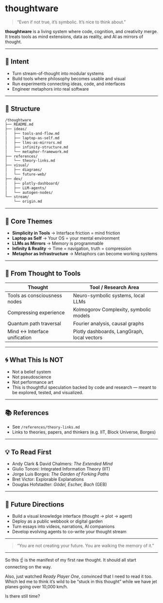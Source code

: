 # thoughtware

> “Even if not true, it’s symbolic. It’s nice to think about.”

**thoughtware** is a living system where code, cognition, and creativity merge.  
It treats tools as mind extensions, data as reality, and AI as mirrors of thought.

---

## 🧭 Intent

- Turn stream-of-thought into modular systems
- Build tools where philosophy becomes usable and visual
- Run experiments connecting ideas, code, and interfaces
- Engineer metaphors into real software

---

## 🧱 Structure

```bash
/thoughtware
├── README.md
├── ideas/
│   ├── tools-and-flow.md
│   ├── laptop-as-self.md
│   ├── llms-as-mirrors.md
│   ├── infinity-structure.md
│   └── metaphor-framework.md
├── references/
│   └── theory-links.md
├── visual/
│   ├── diagrams/
│   └── future-web/
├── dev/
│   ├── plotly-dashboard/
│   ├── LLM-agents/
│   └── autogen-nodes/
└── stream/
    └── origin.md
```
---

## 🌱 Core Themes

- **Simplicity in Tools** → Interface friction = mind friction
- **Laptop as Self** → Your OS = your mental environment
- **LLMs as Mirrors** → Memory is programmable
- **Infinity & Reality** → Time = navigation, truth = compression
- **Metaphor as Infrastructure** → Metaphors can become working systems

---

## 🧩 From Thought to Tools

| Thought                      | Tool / Research Area                    |
|------------------------------|-----------------------------------------|
| Tools as consciousness nodes | Neuro-symbolic systems, local LLMs      |
| Compressing experience       | Kolmogorov Complexity, symbolic models  |
| Quantum path traversal       | Fourier analysis, causal graphs         |
| Mind ↔ Interface unification | Plotly dashboards, LangGraph, local vectors |

---

## 🌀 What This Is NOT

- Not a belief system
- Not pseudoscience
- Not performance art
- This is thoughtful speculation backed by code and research — meant to be explored, tested, and visualized.

---

## 📚 References

- See `/references/theory-links.md`
- Links to theories, papers, and thinkers (e.g. IIT, Block Universe, Borges)

---

## 💡 To Read First

- Andy Clark & David Chalmers: *The Extended Mind*
- Giulio Tononi: Integrated Information Theory (IIT)
- Jorge Luis Borges: *The Garden of Forking Paths*
- Bret Victor: Explorable Explanations
- Douglas Hofstadter: *Gödel, Escher, Bach* (GEB)

---

## 🔮 Future Directions

- Build a visual knowledge interface (thought → plot → agent)
- Deploy as a public webbook or digital garden
- Turn essays into videos, narrations, AI companions
- Develop evolving agents to co-write your thought stream

---

> “You are not creating your future. You are walking the memory of it.”

---

So this ☝️ is the manifest of my first raw thought. It should all start connecting on the way.

Also, just watched *Ready Player One*, convinced that I need to read it too.  
Which led me to think it’s wild to be “stuck in this thought” while we have jet planes going over 10,000 km/h.  

Is there still time?
